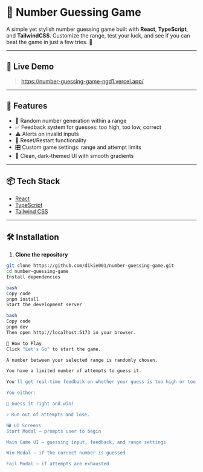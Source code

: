 # 🔢 Number Guessing Game

A simple yet stylish number guessing game built with **React**, **TypeScript**, and **TailwindCSS**. Customize the range, test your luck, and see if you can beat the game in just a few tries. 🎯

---

## 🚀 Live Demo

>https://number-guessing-game-ngd1.vercel.app/

---

## 🧩 Features

- 🎲 Random number generation within a range
- ✅ Feedback system for guesses: too high, too low, correct
- ⚠️ Alerts on invalid inputs
- 🔁 Reset/Restart functionality
- 🎛 Custom game settings: range and attempt limits
- 🎨 Clean, dark-themed UI with smooth gradients

---

## 📦 Tech Stack

- [React](https://reactjs.org/)
- [TypeScript](https://www.typescriptlang.org/)
- [Tailwind CSS](https://tailwindcss.com/)

---

## 🛠 Installation

1. **Clone the repository**

```bash
git clone https://github.com/dikie001/number-guessing-game.git
cd number-guessing-game
Install dependencies

bash
Copy code
pnpm install
Start the development server

bash
Copy code
pnpm dev
Then open http://localhost:5173 in your browser.

🧠 How to Play
Click "Let's Go" to start the game.

A number between your selected range is randomly chosen.

You have a limited number of attempts to guess it.

You'll get real-time feedback on whether your guess is too high or too low.

You either:

🎉 Guess it right and win!

💀 Run out of attempts and lose.

🖼 UI Screens
Start Modal — prompts user to begin

Main Game UI — guessing input, feedback, and range settings

Win Modal — if the correct number is guessed

Fail Modal — if attempts are exhausted